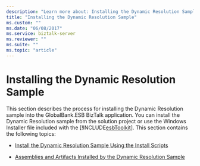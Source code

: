 ```yaml
---
description: "Learn more about: Installing the Dynamic Resolution Sample"
title: "Installing the Dynamic Resolution Sample"
ms.custom: ""
ms.date: "06/08/2017"
ms.service: biztalk-server
ms.reviewer: ""
ms.suite: ""
ms.topic: "article"
---
```

# Installing the Dynamic Resolution Sample
This section describes the process for installing the Dynamic Resolution sample into the GlobalBank.ESB BizTalk application. You can install the Dynamic Resolution sample from the solution project or use the Windows Installer file included with the [!INCLUDE[esbToolkit](../includes/esbtoolkit-md.md)]. This section contains the following topics:  
  
-   [Install the Dynamic Resolution Sample Using the Install Scripts](../esb-toolkit/install-the-dynamic-resolution-sample-using-the-install-scripts.md)  
  
-   [Assemblies and Artifacts Installed by the Dynamic Resolution Sample](../esb-toolkit/assemblies-and-artifacts-installed-by-the-dynamic-resolution-sample.md)
